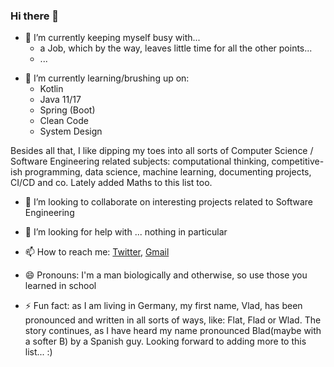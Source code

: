 ### Hi there 👋

- 🔭 I’m currently keeping myself busy with...
  - a Job, which by the way, leaves little time for all the other points...
  - ...
<!--
  As much as I would like to, these are currently put on hold:
  - JetBrains Academy Kotlin track
  - [animating Git](https://github.com/vladflore/git-animated)
  - my [Blog](https://vladflore.tech/)
  - a Manning Live Project
  - a midsize Java/Spring/Angular web app (see Blog)
  - PRs for an [OS project](https://github.com/fonsp/Pluto.jl) written in Julia, JavaScript, HTML and CSS
-->
- 🌱 I’m currently learning/brushing up on:
  - Kotlin
  - Java 11/17
  - Spring (Boot)
  <!--
  - Cloud (AWS)
  -->
  - Clean Code
  - System Design

Besides all that, I like dipping my toes into all sorts of Computer Science / Software Engineering related subjects: computational thinking, competitive-ish programming, data science, machine learning, documenting projects, CI/CD and co. Lately added Maths to this list too.

<!-- - Some JS/HTML/CSS projects to brush up on "vanilla" frontend development:
  - [Game Of Life](https://vladflore.github.io/game-of-life/)
  - [Light Dark Mode](https://vladflore.github.io/light-dark-mode/)
  - [Picture in Picture](https://vladflore.github.io/picture-in-picture/)
  - [Infinity Scroll](https://vladflore.github.io/infinity-scroll/)
  - [Quote Generator](https://vladflore.github.io/quote-generator/) -->

- 👯 I’m looking to collaborate on interesting projects related to Software Engineering

- 🤔 I’m looking for help with ... nothing in particular

- 📫 How to reach me: [Twitter](https://twitter.com/vlad_flore), [Gmail](mailto:flore.vlad@gmail.com)

- 😄 Pronouns: I'm a man biologically and otherwise, so use those you learned in school

- ⚡ Fun fact: as I am living in Germany, my first name, Vlad, has been pronounced and written in all sorts of ways, like: Flat, Flad or Wlad. The story continues, as I have heard my name pronounced Blad(maybe with a softer B) by a Spanish guy. Looking forward to adding more to this list... :)
